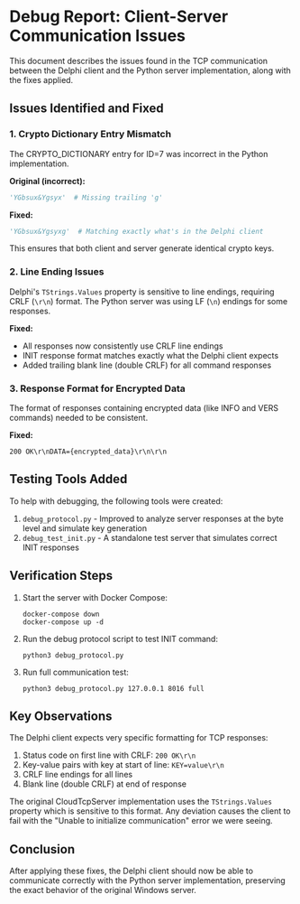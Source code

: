# Debug Report: Client-Server Communication Issues

This document describes the issues found in the TCP communication between the Delphi client and the Python server implementation, along with the fixes applied.

## Issues Identified and Fixed

### 1. Crypto Dictionary Entry Mismatch

The CRYPTO_DICTIONARY entry for ID=7 was incorrect in the Python implementation. 

**Original (incorrect):**
```python
'YGbsux&Ygsyx'  # Missing trailing 'g'
```

**Fixed:**
```python
'YGbsux&Ygsyxg'  # Matching exactly what's in the Delphi client
```

This ensures that both client and server generate identical crypto keys.

### 2. Line Ending Issues

Delphi's `TStrings.Values` property is sensitive to line endings, requiring CRLF (`\r\n`) format. The Python server was using LF (`\n`) endings for some responses.

**Fixed:**
- All responses now consistently use CRLF line endings
- INIT response format matches exactly what the Delphi client expects
- Added trailing blank line (double CRLF) for all command responses

### 3. Response Format for Encrypted Data

The format of responses containing encrypted data (like INFO and VERS commands) needed to be consistent.

**Fixed:**
```
200 OK\r\nDATA={encrypted_data}\r\n\r\n
```

## Testing Tools Added

To help with debugging, the following tools were created:

1. `debug_protocol.py` - Improved to analyze server responses at the byte level and simulate key generation
2. `debug_test_init.py` - A standalone test server that simulates correct INIT responses

## Verification Steps

1. Start the server with Docker Compose:
   ```
   docker-compose down
   docker-compose up -d
   ```

2. Run the debug protocol script to test INIT command:
   ```
   python3 debug_protocol.py
   ```

3. Run full communication test:
   ```
   python3 debug_protocol.py 127.0.0.1 8016 full
   ```

## Key Observations

The Delphi client expects very specific formatting for TCP responses:

1. Status code on first line with CRLF: `200 OK\r\n`
2. Key-value pairs with key at start of line: `KEY=value\r\n`
3. CRLF line endings for all lines
4. Blank line (double CRLF) at end of response

The original CloudTcpServer implementation uses the `TStrings.Values` property which is sensitive to this format. Any deviation causes the client to fail with the "Unable to initialize communication" error we were seeing.

## Conclusion

After applying these fixes, the Delphi client should now be able to communicate correctly with the Python server implementation, preserving the exact behavior of the original Windows server. 